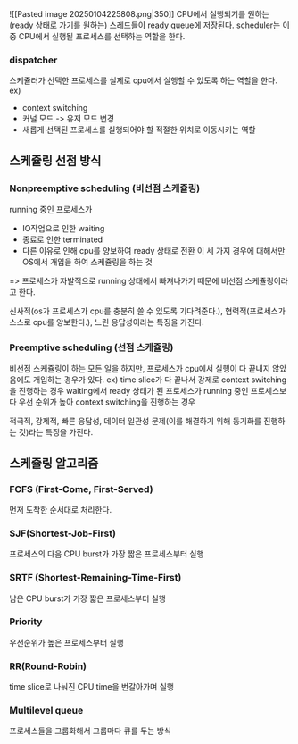 ![[Pasted image 20250104225808.png|350]]
CPU에서 실행되기를 원하는 (ready 상태로 가기를 원하는) 스레드들이 ready queue에 저장된다.
scheduler는 이 중 CPU에서 실행될 프로세스를 선택하는 역할을 한다.
### dispatcher
스케쥴러가 선택한 프로세스를 실제로 cpu에서 실행할 수 있도록 하는 역할을 한다. 
ex) 
- context switching
- 커널 모드 -> 유저 모드 변경
- 새롭게 선택된 프로세스를 실행되어야 할 적절한 위치로 이동시키는 역할

## 스케쥴링 선점 방식
### Nonpreemptive scheduling (비선점 스케쥴링)
running 중인 프로세스가 
- IO작업으로 인한 waiting 
- 종료로 인한 terminated  
- 다른 이유로 인해 cpu를 양보하여 ready 상태로 전환
이 세 가지 경우에 대해서만 OS에서 개입을 하여 스케쥴링을 하는 것

=> 프로세스가 자발적으로 running 상태에서 빠져나가기 때문에 비선점 스케쥴링이라고 한다.

신사적(os가 프로세스가 cpu를 충분히 쓸 수 있도록 기다려준다.), 협력적(프로세스가 스스로 cpu를 양보한다.), 느린 응답성이라는 특징을 가진다.
### Preemptive scheduling (선점 스케쥴링)
비선점 스케쥴링이 하는 모든 일을 하지만, 프로세스가 cpu에서 실행이 다 끝내지 않았음에도 개입하는 경우가 있다.
ex) 
time slice가 다 끝나서 강제로 context switching을 진행하는 경우
waiting에서 ready 상태가 된 프로세스가 running 중인 프로세스보다 우선 순위가 높아 context switching을 진행하는 경우

적극적, 강제적, 빠른 응답성, 데이터 일관성 문제(이를 해결하기 위해 동기화를 진행하는 것)라는 특징을 가진다.

## 스케쥴링 알고리즘
### FCFS (First-Come, First-Served)
먼저 도착한 순서대로 처리한다.
### SJF(Shortest-Job-First)
프로세스의 다음 CPU burst가 가장 짧은 프로세스부터 실행
### SRTF (Shortest-Remaining-Time-First)
남은 CPU burst가 가장 짧은 프로세스부터 실행
### Priority
우선순위가 높은 프로세스부터 실행
### RR(Round-Robin)
time slice로 나눠진 CPU time을 번갈아가며 실행
### Multilevel queue
프로세스들을 그룹화해서 그룹마다 큐를 두는 방식
